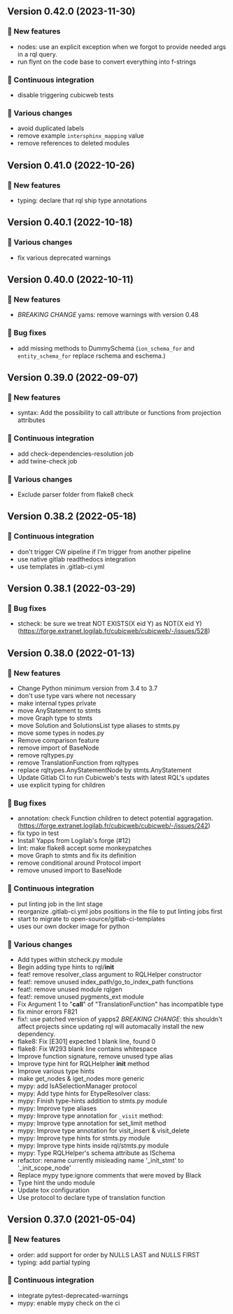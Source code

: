 ## Version 0.42.0 (2023-11-30)
### 🎉 New features

- nodes: use an explicit exception when we forgot to provide needed args in a rql query.
- run flynt on the code base to convert everything into f-strings

### 🤖 Continuous integration

- disable triggering cubicweb tests

### 🤷 Various changes

- avoid duplicated labels
- remove example `intersphinx_mapping` value
- remove references to deleted modules

## Version 0.41.0 (2022-10-26)
### 🎉 New features

- typing: declare that rql ship type annotations

## Version 0.40.1 (2022-10-18)
### 🤷 Various changes

- fix various deprecated warnings

## Version 0.40.0 (2022-10-11)
### 🎉 New features

- *BREAKING CHANGE* yams: remove warnings with version 0.48

### 👷 Bug fixes

- add missing methods to DummySchema (`ion_schema_for` and `entity_schema_for` replace rschema and eschema.)

## Version 0.39.0 (2022-09-07)
### 🎉 New features

- syntax: Add the possibility to call attribute or functions from projection attributes

### 🤖 Continuous integration

- add check-dependencies-resolution job
- add twine-check job

### 🤷 Various changes

- Exclude parser folder from flake8 check

## Version 0.38.2 (2022-05-18)
### 🤖 Continuous integration

- don't trigger CW pipeline if I'm trigger from another pipeline
- use native gitlab readthedocs integration
- use templates in .gitlab-ci.yml

## Version 0.38.1 (2022-03-29)
### 👷 Bug fixes

- stcheck: be sure we treat NOT EXISTS(X eid Y) as NOT(X eid Y) (https://forge.extranet.logilab.fr/cubicweb/cubicweb/-/issues/528)

## Version 0.38.0 (2022-01-13)
### 🎉 New features

- Change Python minimum version from 3.4 to 3.7
- don't use type vars where not necessary
- make internal types private
- move AnyStatement to stmts
- move Graph type to stmts
- move Solution and SolutionsList type aliases to stmts.py
- move some types in nodes.py
- Remove comparison feature
- remove import of BaseNode
- remove rqltypes.py
- remove TranslationFunction from rqltypes
- replace rqltypes.AnyStatementNode by stmts.AnyStatement
- Update Gitlab CI to run Cubicweb's tests with latest RQL's updates
- use explicit typing for children

### 👷 Bug fixes

- annotation: check Function children to detect potential aggragation. (https://forge.extranet.logilab.fr/cubicweb/cubicweb/-/issues/242)
- fix typo in test
- Install Yapps from Logilab's forge (#12)
- lint: make flake8 accept some monkeypatches
- move Graph to stmts and fix its definition
- remove conditional around Protocol import
- remove unused import to BaseNode

### 🤖 Continuous integration

- put linting job in the lint stage
- reorganize .gitlab-ci.yml jobs positions in the file to put linting jobs first
- start to migrate to open-source/gitlab-ci-templates
- uses our own docker image for python

### 🤷 Various changes

- Add types within stcheck.py module
- Begin adding type hints to rql/__init__
- feat! remove resolver_class argument to RQLHelper constructor
- feat!: remove unused index_path/go_to_index_path functions
- feat!: remove unused module rqlgen
- feat!: remove unused pygments_ext module
- Fix Argument 1 to "__call__" of "TranslationFunction" has incompatible type
- fix minor errors F821
- fix!: use patched version of yapps2
  *BREAKING CHANGE*: this shouldn't affect projects since updating rql will automacally install the new dependency.
- flake8: Fix [E301] expected 1 blank line, found 0
- flake8: Fix W293 blank line contains whitespace
- Improve function signature, remove unused type alias
- Improve type hint for RQLHelpher __init__ method
- Improve various type hints
- make get_nodes & iget_nodes more generic
- mypy: add IsASelectionManager protocol
- mypy: Add type hints for EtypeResolver class:
- mypy: Finish type-hints addition to stmts.py module
- mypy: Improve type aliases
- mypy: Improve type annotation for `_visit` method:
- mypy: Improve type annotation for set_limit method
- mypy: Improve type annotation for visit_insert & visit_delete
- mypy: Improve type hints for stmts.py module
- mypy: Improve type hints inside rql/stmts.py module
- mypy: Type RQLHelper's schema attribute as ISchema
- refactor: rename currently misleading name '_init_stmt' to '_init_scope_node'
- Replace mypy type:ignore comments that were moved by Black
- Type hint the undo module
- Update tox configuration
- Use protocol to declare type of translation function

## Version 0.37.0 (2021-05-04)
### 🎉 New features

- order: add support for order by NULLS LAST and NULLS FIRST
- typing: add partial typing

### 🤖 Continuous integration

- integrate pytest-deprecated-warnings
- mypy: enable mypy check on the ci
